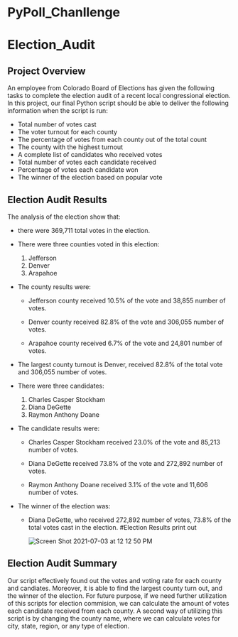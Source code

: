 # PyPoll_Chanllenge
# Election_Audit
## Project Overview

An employee from Colorado Board of Elections has given the following tasks to complete the election audit of a recent local congressional election.
In this project, our final Python script should be able to deliver the following information when the script is run: 

- Total number of votes cast
- The voter turnout for each county
- The percentage of votes from each county out of the total count
- The county with the highest turnout
- A complete list of candidates who received votes
- Total number of votes each candidate received
- Percentage of votes each candidate won
- The winner of the election based on popular vote

## Election Audit Results
The analysis of the election show that:
- there were 369,711 total votes in the election.
- There were three counties voted in this election:
  1. Jefferson
  2. Denver
  3. Arapahoe
  
- The county results were:

  - Jefferson county received 10.5% of the vote and 38,855 number of votes.

  - Denver county received 82.8% of the vote and 306,055 number of votes.

  - Arapahoe county received 6.7% of the vote and 24,801 number of votes.

- The largest county turnout is Denver, received 82.8% of the total vote and 306,055 number of votes.

- There were three candidates:

  1. Charles Casper Stockham
  2. Diana DeGette
  3. Raymon Anthony Doane

- The candidate results were:

  - Charles Casper Stockham received 23.0% of the vote and 85,213 number of votes.

  - Diana DeGette received 73.8% of the vote and 272,892 number of votes.

  - Raymon Anthony Doane received 3.1% of the vote and 11,606 number of votes.


- The winner of the election was:

  - Diana DeGette, who received 272,892 number of votes, 73.8% of the total votes cast in the election.
#Election Results print out

    ![Screen Shot 2021-07-03 at 12 12 50 PM](https://user-images.githubusercontent.com/85265816/124362088-8e421580-dbf8-11eb-9de4-f71ba3009d1c.png)


## Election Audit Summary

Our script effectively found out the votes and voting rate for each county and candiates. Moreover, it is able to find the largest county turn out, and the winner of the election. 
For future purpose, if we need further utilization of this scripts for election commision, we can calculate the amount of votes each candidate received from each county.  A second way of utilizing this script is by changing the county name, where we can calculate votes for city, state, region, or any type of election.


